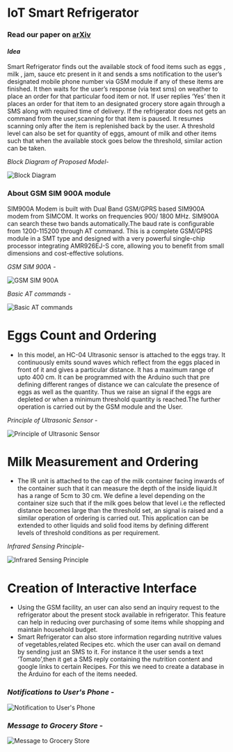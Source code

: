 # IoT Smart Refrigerator

### Read our paper on [arXiv](https://arxiv.org/ftp/arxiv/papers/2012/2012.10422.pdf)


#### *Idea*
Smart Refrigerator finds out the available stock of food items such as eggs , milk , jam, sauce etc present in it and sends a sms notification to the user’s designated mobile phone number via GSM module if any of these items are finished.
It then waits for the user’s response (via text sms) on weather to place an order for that particular food item or not.
If user replies ‘Yes’ then it places an order for that item to an designated grocery store again through a SMS along with required time of delivery.
If the refrigerator does not gets an command from the user,scanning for that item is paused.
It resumes scanning only after the item  is replenished back by the user.
A threshold level can also be set for quantity of eggs, amount of milk and other items such that when the available stock goes below the threshold, similar action can be taken.


*Block Diagram of Proposed Model-*

![Block Diagram](https://github.com/Abhishek0697/IoT_Refrigerator/blob/master/docs/Block%20diagram.png)

### About GSM SIM 900A module

SIM900A Modem is built with Dual Band GSM/GPRS based SIM900A modem from SIMCOM. It works on frequencies 900/ 1800 MHz. SIM900A can search these two bands automatically.The baud rate is configurable from 1200-115200 through AT command. This is a complete GSM/GPRS module in a SMT type and designed with a very powerful single-chip processor integrating AMR926EJ-S core, allowing you to benefit from small dimensions and cost-effective solutions.

*GSM SIM 900A -*

![GSM SIM 900A](https://github.com/Abhishek0697/IoT_Refrigerator/blob/master/docs/GSM%20SIM%20900A.PNG)


*Basic AT commands -*

![Basic AT commands](https://github.com/Abhishek0697/IoT_Refrigerator/blob/master/docs/Basic%20AT%20commands.PNG)


# Eggs Count and Ordering 
* In this model, an HC-04 Ultrasonic sensor is attached to the eggs tray. It continuously emits sound waves which reflect from the eggs placed in front of it and gives a particular distance. It has a maximum range of upto 400 cm. It can be programmed with the Arduino such that pre defining different ranges of distance we can calculate the presence of eggs as well as the quantity. Thus we raise an signal if the eggs are depleted or when a minimum threshold quantity is reached.The further operation is carried out  by the GSM module and the User.


*Principle of Ultrasonic Sensor -*

![Principle of Ultrasonic Sensor](https://github.com/Abhishek0697/IoT_Refrigerator/blob/master/docs/Principle%20of%20Ultrasonic%20Sensor.PNG)


# Milk Measurement and Ordering
* The IR unit is attached to the cap of the milk container facing inwards of the container such that it can measure the depth of the inside liquid.It has a range of 5cm to 30 cm. We define a level depending on the container size such that if the milk goes below that level i.e the reflected distance becomes large than the threshold set, an signal is raised and a similar operation of ordering is carried out. This application can be extended to other liquids and solid food items by defining different levels of threshold conditions as per requirement.


*Infrared Sensing Principle-*

![Infrared Sensing Principle](https://github.com/Abhishek0697/IoT_Refrigerator/blob/master/docs/Infrared%20Sensing%20Principle.PNG)


# Creation of  Interactive Interface 
- Using the GSM facility, an user can also send an inquiry request to the refrigerator about the present stock available in refrigerator. This feature can help in reducing over purchasing of some items while shopping and maintain household budget.
- Smart Refrigerator can also store information regarding nutritive values of vegetables,related Recipes etc. which the user can avail on demand by sending just an SMS to it. For instance it the user sends a text ‘Tomato’,then it get a SMS reply containing the nutrition content and google links to certain Recipes. For this we need to create a database in the Arduino for each of the items needed.


### *Notifications to User's Phone -*

![Notification to User's Phone](https://github.com/Abhishek0697/IoT_Refrigerator/blob/master/docs/Notification%20to%20User's%20Phone.PNG)     
   
   
### *Message to Grocery Store -*

![Message to Grocery Store](https://github.com/Abhishek0697/IoT_Refrigerator/blob/master/docs/Message%20to%20Grocery%20Store.PNG)

